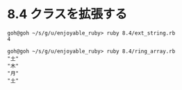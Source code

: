 # 8.4 クラスを拡張する

```
goh@goh ~/s/g/u/enjoyable_ruby> ruby 8.4/ext_string.rb
4
```

```
goh@goh ~/s/g/u/enjoyable_ruby> ruby 8.4/ring_array.rb
"土"
"木"
"月"
"土"
```

